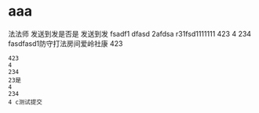 # aaa


法法师
发送到发是否是
发送到发
fsadf1
dfasd
2afdsa
r31fsd1111111
423
4
234
fasdfasd1防守打法房间爱岭社康
423
```suggestion
423
4
234
23是
4
234
4 c测试提交
